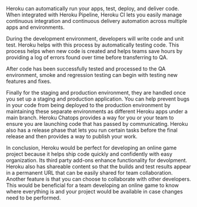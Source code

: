 Heroku can automatically run your apps, test, deploy, and deliver code. When integrated with Heroku 
Pipeline, Heroku CI lets you easily manage continuous integration and continuous delivery
automation across multiple apps and environments. 

During the development environment, developers will write code and unit test. Heroku helps with this
process by automatically testing code. This process helps when new code is created and helps 
teams save hours by providing a log of errors found over time before transferring to QA.

After code has been successfully tested and processed to the QA environment, smoke and regression 
testing can begin with testing new features and fixes. 

Finally for the staging and production environment, they are handled once you set up a staging
and production application. You can help prevent bugs in your code from being deployed to the production 
environment by maintaining these separate environments as different Heroku apps under a main
branch. Heroku Chatops provides a way for you or your team to ensure you are launching code that has passed by
communicating. Heroku also has a release phase that lets you run certain tasks before the final release and 
then provides a way to publish your work. 

In conclusion, Heroku would be perfect for developing an online game project because it helps 
ship code quickly and confidently with easy organization. Its third party add-ons enhance 
functionality for devolpment. Heroku also has shareable content so that the builds and test 
results appear in a permanent URL that can be easily shared for team collaboration. Another
feature is that you can choose to collaborate with other developers. This would be beneficial 
for a team developing an online game to know where everything is and your project
would be available in case changes need to be performed. 
